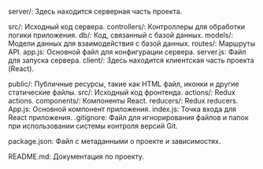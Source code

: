 server/: Здесь находится серверная часть проекта.

src/: Исходный код сервера.
controllers/: Контроллеры для обработки логики приложения.
db/: Код, связанный с базой данных.
models/: Модели данных для взаимодействия с базой данных.
routes/: Маршруты API.
app.js: Основной файл для конфигурации сервера.
server.js: Файл для запуска сервера.
client/: Здесь находится клиентская часть проекта (React).

public/: Публичные ресурсы, такие как HTML файл, иконки и другие статические файлы.
src/: Исходный код фронтенда.
actions/: Redux actions.
components/: Компоненты React.
reducers/: Redux reducers.
App.js: Основной компонент приложения.
index.js: Точка входа для React приложения.
.gitignore: Файл для игнорирования файлов и папок при использовании системы контроля версий Git.

package.json: Файл с метаданными о проекте и зависимостях.

README.md: Документация по проекту.